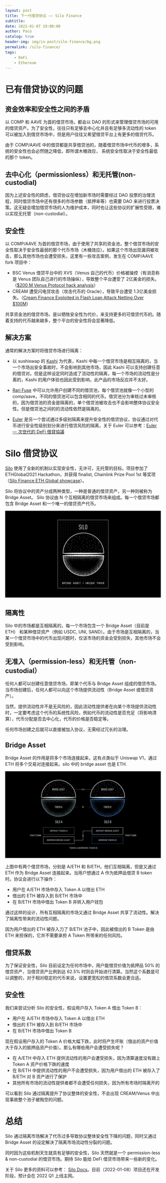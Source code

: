 ```yaml
---
layout: post
title: 下一代借贷协议 —— Silo Finance
subtitle:
date: 2022-01-07 19:00:00
author: Paco
catalog: true
header-img: img/in-post/silo-finance/bg.png
permalink: /silo-finance/
tags:
    - DeFi
    - Ethereum
---
```


# 已有借贷协议的问题

## 资金效率和安全性之间的矛盾

以 COMP 和 AAVE 为首的借贷市场，都会以 DAO 的形式来管理借贷市场的可用的借贷资产。为了安全性，往往只有足够去中心化并且有足够多流动性的 token 可以被加入到借贷市场中，但是用户往往又希望借贷平台上有更多的借贷代币。

由于 COMP/AAVE 中的借贷都是共享借贷池的，随着借贷市场中代币的增多，系统的安全性也会必然随之降低，即所谓木桶效应， 系统安全性取决于安全性最低的那个 token。

## 去中心化（permissionless）和无托管(non-custodial)

因为上述安全性的顾虑，借贷协议在增加新市场时需要经过 DAO 投票的治理流程，同时借贷市场中还有很多的市场参数（抵押率等）也需要 DAO 来进行投票决策。这无疑会增加借贷市场的人为维护成本，同时也让这些协议的扩展性受限，难以实现无托管（non-custodial）。

## 安全性

以 COMP/AAVE 为首的借贷市场，由于使用了共享的资金池，整个借贷市场的安全性取决于安全性最弱的那个代币市场（木桶效应）。如果这个市场出现漏洞被攻击，那么其他市场也会遭受损失，这里有一些攻击案例，发生在 COMP/AAVE fork 项目中：

- BSC Venus 借贷平台中的 XVS（Venus 自己的代币）价格被操控（有消息称是 Venus 团队自己进行的市场操纵），导致整个平台遭受了 2亿美金的损失。（[$200 M Venus Protocol hack analysis](https://quillhashteam.medium.com/200-m-venus-protocol-hack-analysis-b044af76a1ae)）
- CREAM 遭受闪电贷攻击（攻击代币的 Oracle），导致平台遭受 1.3亿美金损失。（[Cream Finance Exploited in Flash Loan Attack Netting Over $100M](https://www.coindesk.com/business/2021/10/27/cream-finance-exploited-in-flash-loan-attack-worth-over-100m/)）

共享资金池的借贷市场，是以牺牲安全性为代价，来支持更多的可借贷代币的。随着支持的代币越来越多，整个平台的安全性将会显著降低。

## 解决方案

通常的解决方案时将借贷市场进行隔离：

- 以 sushiswap 的 [Kashi](https://app.sushi.com/lend) 为代表，Kashi 中每一个借贷市场是相互隔离的，当一个市场出安全事故时，不会影响到其他市场，因此 Kashi 可以支持创建任意的借贷对。但是这样设定同时造成了流动性的隔离，每一个市场的流动性是分离的，Kashi 的用户体验也因此受到影响，此产品的市场反应并不太好。

- [Rari Fuse](https://app.rari.capital/fuse) 中可以允许用户创建不同的借贷池，每个借贷池就像一个小型的 comp/aave，不同的借贷池可以包含相同的代币。借贷池分为审核过未审核的，因为借贷池的资金是隔离的，单个借贷池被攻击也不会影响整体协议安全性。但是借贷池之间的的流动性依然是隔离的。

- [Euler](https://www.euler.finance) 是另一个尝试通过多级别隔离来提升安全性的借贷协议，协议通过对代币进行安全性级别划分来进行借贷风险的隔离，关于 Euler 可以参考：[Euler — 次世代的 DeFi 借貸協議](https://medium.com/perp-engineering-zh/euler-intro-e9a9daad7280)

# Silo 借贷协议

[Silo](https://resources.silo.finance/) 使用了全新的机制以实现安全性，无许可，无托管的目标。项目参加了 ETHGlobal2021 Hackathon，并获得 finalist, Chainlink Prize Pool 1st 等奖项（[Silo Finance ETH Global showcase](https://showcase.ethglobal.com/ethonline2021/silo-finance)）。

Silo 将协议中的资产分成两种类型，一种是普通的借贷资产，另一种则被称为 Bridge Asset。 Silo 协议由 N 个互相隔离的借贷市场来组成。每一个借贷市场都包含 Bridge Asset 和一个唯一的借贷资产代币。

![silo-market](../img/in-post/silo-finance/Med-SiloOrbV2.png)

## 隔离性

Silo 中的市场都是互相隔离的，每一个市场包含一个 Bridge Asset（目前是 ETH） 和某种借贷资产（例如 USDC, UNI, SAND）。由于市场是互相隔离的，当某一个借贷市场中的代币出现问题时，仅该市场的资金会受到损失，其他市场不会受到影响。

## 无准入（permission-less）和无托管（non-custodial）

任何人都可以创建任意借贷市场，即某个代币与 Bridge Asset 组成的借贷市场。当市场创建后，任何人都可以向这个市场提供流动性（Bridge Asset 或借贷资产）。

当然，提供流动性并不是无风险的，因此流动性提供者在向某个市场提供流动性时，一定要考虑这个代币的系统性风险，例如代币的流动性是否充足（将影响清算），代币分配是否去中心化，代币的价格是否稳定等。

任何市场创建之后就可以直接被加入协议，无需经过冗长的治理。

## Bridge Asset

Bridge Asset 的作用是将多个市场连接起来，这有点类似于 Uniswap V1，通过 ETH 将多个交易对连接起来。silo 中的 bridge asset 也是 ETH.

![bridge-asset](../img/in-post/silo-finance/Med-SecV3.png)

上图中有两个借贷市场，分别是 A/ETH 和 B/ETH，他们互相隔离，但是又通过 ETH 作为 Bridge Asset 连接起来。当用户想通过 A 作为抵押品借贷 B token 时。协议会进行以下操作：

- 用户在 A/ETH 市场中存入 Token A 以借出 ETH
- 借出的 ETH 被存入到 B/ETH 市场中
- 在 B/ETH 市场中借出 Token B 并转入用户钱包

通过这样的设计，所有互相隔离的市场又通过 Bridge Asset 共享了流动性。解决了隔离性带来的流动性问题。

因为用户借出的 ETH 被存入刀了 B/ETH 池子中，因此被借出的 B Token 是由 ETH 来担保的，它并不需要承担 A Token 所带来的任何风险。

## 借贷系数

为了保证安全性，Silo 目前设定为任何市场中，用户能借贷价值为抵押品 50% 的借贷资产，当借贷资产比例到达 62.5% 时则会开始进行清算。当然这个系数是可以调整的，对于相对稳定的代币来说，设置更宽松的借贷系数会更合适。

## 安全性

我们来尝试分析 Silo 的安全性，假设用户存入 Token A 借出 Token B：

- 用户在 A/ETH 市场中存入 Token A 以借出 ETH
- 借出的 ETH 被存入到 B/ETH 市场中
- 在 B/ETH 市场中借出 Token B

现在假设用户存入的 Token A 价格大幅下跌，此时将产生坏账（借出的资产价值大于存入的抵押品资产价值）。那么有哪些用户会遭受损失呢？

- 在 A/ETH 中存入 ETH 提供流动性的用户会遭受损失，因为清算速度没有跟上 Token A 资产价格下跌的速度
- 在 B/ETH 中提供流动性的用户不会遭受损失，因为用户借出的 ETH 被存入了 B/ETH 对 B 资产进行了保护
- 其他所有市场的流动性提供者都不会遭受任何损失，因为所有市场时隔离开的

可以看到 Silo 通过隔离提升了协议整体的安全性，不会出现 CREAM/Venus 中出现事故整个池子被掏空的问题。

# 总结

Silo 通过隔离市场解决了代币过多导致协议整体安全性下降的问题，同时又通过 Bridge Asset 的设定解决了隔离市场流动性分裂的问题。

同时因为这些机制天生就具有足够的安全性，Silo 天然就是一个 permission-less & non-custodial 的借贷市场。期待 Silo 能给 DeFi 借贷市场带来一些新的变化。

关于 Silo 更多的资料可以参考： [Silo Docs](https://resources.silo.finance/)。目前（2022-01-08）项目还在开发阶段，预计会在 2022 Q1 上线主网。
